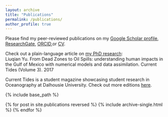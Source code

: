 ```yaml
---
layout: archive
title: "Publications"
permalink: /publications/
author_profile: true
---
```


Please find my peer-reviewed publications on my <a href="https://scholar.google.com/citations?user=AxZDDc0AAAAJ">Google Scholar profile</a>, <a href="https://www.researchgate.net/profile/Liuqian-Yu">ResearchGate</a>, <a href="https://orcid.org/0000-0002-5492-8213">ORCID</a>,or <a href="https://yuliuqian.github.io/files/CV_LiuqianYu_202109.pdf">CV</a>.

Check out a plain-language article on <a href="https://yuliuqian.github.io/files/CurrentTidesIssue3_LiuqianYU_article_only.pdf">my PhD research</a>:   
Liuqian Yu. From Dead Zones to Oil Spills: understanding human impacts in the Gulf of Mexico with numerical models and data assimilation. Current Tides (Volume 3). 2017

Current Tides is a student magazine showcasing student research in Oceanography at Dalhousie University. Check out more editions [here](http://www.currenttides.ocean.dal.ca ). 


{% include base_path %}

{% for post in site.publications reversed %}
  {% include archive-single.html %}
{% endfor %}
